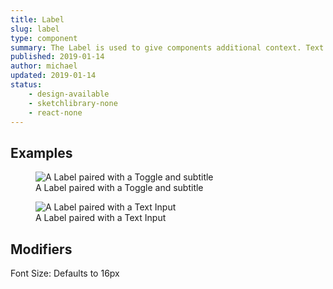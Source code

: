 ```yaml
---
title: Label
slug: label
type: component
summary: The Label is used to give components additional context. Text Input, and Toggle use Label.
published: 2019-01-14
author: michael
updated: 2019-01-14
status:
    - design-available
    - sketchlibrary-none
    - react-none
---
```


##  Examples

<figure>
    <img src="/static/images/label-toggle.png" alt="A Label paired with a Toggle and subtitle">
    <figcaption>A Label paired with a Toggle and subtitle</figcaption>
</figure>

<figure>
    <img src="/static/images/label-text-input.png" alt="A Label paired with a Text Input">
    <figcaption>A Label paired with a Text Input</figcaption>
</figure>

## Modifiers
Font Size: Defaults to 16px